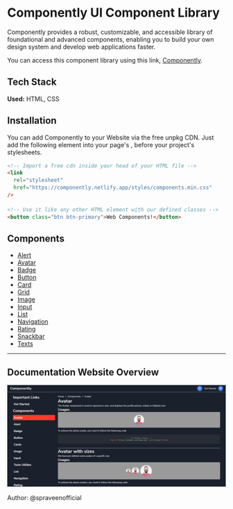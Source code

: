 # Componently UI Component Library

Componently provides a robust, customizable, and accessible library of foundational and advanced components, enabling you to build your own design system and develop web applications faster.

You can access this component library using this link, [Componently](https://componently.netlify.app/).

## Tech Stack

**Used:** HTML, CSS

## Installation

You can add Componently to your Website via the free unpkg CDN. Just add the following <link> element into your page's <head>, before your project's stylesheets.

```html
<!-- Import a free cdn inside your head of your HTML file -->
<link
  rel="stylesheet"
  href="https://componently.netlify.app/styles/components.min.css"
/>

<!-- Use it like any other HTML element with our defined classes -->
<button class="btn btn-primary">Web Components!</button>
```

## Components

<ul>
  <li><a href="https://componently.netlify.app/components/Alert/">Alert</a></li>
  <li><a href="https://componently.netlify.app/components/avatar/">Avatar</a></li>
  <li><a href="https://componently.netlify.app/components/Badge/">Badge</a></li>
  <li><a href="https://componently.netlify.app/components/Button/">Button</a></li>
  <li><a href="https://componently.netlify.app/components/Card/">Card</a></li>
  <li><a href="https://componently.netlify.app/components/Grid/">Grid</a></li>
  <li><a href="https://componently.netlify.app/components/Image/">Image</a></li>
  <li><a href="https://componently.netlify.app/components/Input/">Input</a></li>
  <li><a href="https://componently.netlify.app/components/List/">List</a></li>
  <li><a href="https://componently.netlify.app/components/Navigation/">Navigation</a></li>
  <li><a href="https://componently.netlify.app/components/Rating/">Rating</a></li>
  <li><a href="https://componently.netlify.app/components/Snackbar/">Snackbar</a></li>
  <li><a href="https://componently.netlify.app/components/texts/">Texts</a></li>
</ul>

---

## Documentation Website Overview

![componently overview](assets/overview.jpg)


Author: @spraveenofficial
